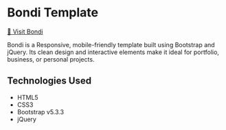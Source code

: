 # Bondi Template
[🚀 Visit Bondi](https://minaanis7.github.io/bondi-bootstrap-jquery/)

Bondi is a Responsive, mobile-friendly template built using Bootstrap and jQuery. Its clean design and interactive elements make it ideal for portfolio, business, or personal projects.

## Technologies Used
- HTML5
- CSS3
- Bootstrap v5.3.3
- jQuery
